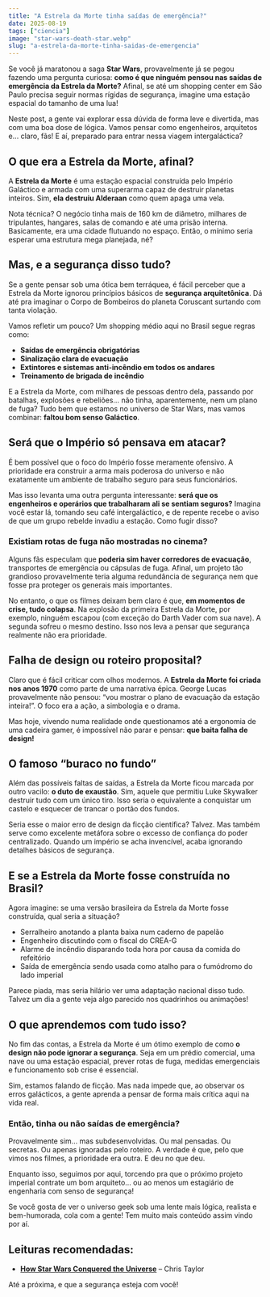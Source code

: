 ```yaml
---
title: "A Estrela da Morte tinha saídas de emergência?"
date: 2025-08-19
tags: ["ciencia"]
image: "star-wars-death-star.webp"
slug: "a-estrela-da-morte-tinha-saidas-de-emergencia"
---
```


Se você já maratonou a saga **Star Wars**, provavelmente já se pegou fazendo uma pergunta curiosa: **como é que ninguém pensou nas saídas de emergência da Estrela da Morte?** Afinal, se até um shopping center em São Paulo precisa seguir normas rígidas de segurança, imagine uma estação espacial do tamanho de uma lua!

Neste post, a gente vai explorar essa dúvida de forma leve e divertida, mas com uma boa dose de lógica. Vamos pensar como engenheiros, arquitetos e… claro, fãs! E aí, preparado para entrar nessa viagem intergaláctica?

## O que era a Estrela da Morte, afinal?

A **Estrela da Morte** é uma estação espacial construída pelo Império Galáctico e armada com uma superarma capaz de destruir planetas inteiros. Sim, **ela destruiu Alderaan** como quem apaga uma vela.

Nota técnica? O negócio tinha mais de 160 km de diâmetro, milhares de tripulantes, hangares, salas de comando e até uma prisão interna. Basicamente, era uma cidade flutuando no espaço. Então, o mínimo seria esperar uma estrutura mega planejada, né?

## Mas, e a segurança disso tudo?

Se a gente pensar sob uma ótica bem terráquea, é fácil perceber que a Estrela da Morte ignorou princípios básicos de **segurança arquitetônica**. Dá até pra imaginar o Corpo de Bombeiros do planeta Coruscant surtando com tanta violação.

Vamos refletir um pouco? Um shopping médio aqui no Brasil segue regras como:

*   **Saídas de emergência obrigatórias**
*   **Sinalização clara de evacuação**
*   **Extintores e sistemas anti-incêndio em todos os andares**
*   **Treinamento de brigada de incêndio**

E a Estrela da Morte, com milhares de pessoas dentro dela, passando por batalhas, explosões e rebeliões… não tinha, aparentemente, nem um plano de fuga? Tudo bem que estamos no universo de Star Wars, mas vamos combinar: **faltou bom senso Galáctico**.

## Será que o Império só pensava em atacar?

É bem possível que o foco do Império fosse meramente ofensivo. A prioridade era construir a arma mais poderosa do universo e não exatamente um ambiente de trabalho seguro para seus funcionários.

Mas isso levanta uma outra pergunta interessante: **será que os engenheiros e operários que trabalharam ali se sentiam seguros?** Imagina você estar lá, tomando seu café intergaláctico, e de repente recebe o aviso de que um grupo rebelde invadiu a estação. Como fugir disso?

### Existiam rotas de fuga não mostradas no cinema?

Alguns fãs especulam que **poderia sim haver corredores de evacuação**, transportes de emergência ou cápsulas de fuga. Afinal, um projeto tão grandioso provavelmente teria alguma redundância de segurança nem que fosse pra proteger os generais mais importantes.

No entanto, o que os filmes deixam bem claro é que, **em momentos de crise, tudo colapsa**. Na explosão da primeira Estrela da Morte, por exemplo, ninguém escapou (com exceção do Darth Vader com sua nave). A segunda sofreu o mesmo destino. Isso nos leva a pensar que segurança realmente não era prioridade.

## Falha de design ou roteiro proposital?

Claro que é fácil criticar com olhos modernos. A **Estrela da Morte foi criada nos anos 1970** como parte de uma narrativa épica. George Lucas provavelmente não pensou: “vou mostrar o plano de evacuação da estação inteira!”. O foco era a ação, a simbologia e o drama.

Mas hoje, vivendo numa realidade onde questionamos até a ergonomia de uma cadeira gamer, é impossível não parar e pensar: **que baita falha de design!**

## O famoso “buraco no fundo”

Além das possíveis faltas de saídas, a Estrela da Morte ficou marcada por outro vacilo: **o duto de exaustão**. Sim, aquele que permitiu Luke Skywalker destruir tudo com um único tiro. Isso seria o equivalente a conquistar um castelo e esquecer de trancar o portão dos fundos.

Seria esse o maior erro de design da ficção científica? Talvez. Mas também serve como excelente metáfora sobre o excesso de confiança do poder centralizado. Quando um império se acha invencível, acaba ignorando detalhes básicos de segurança.

## E se a Estrela da Morte fosse construída no Brasil?

Agora imagine: se uma versão brasileira da Estrela da Morte fosse construída, qual seria a situação?

*   Serralheiro anotando a planta baixa num caderno de papelão
*   Engenheiro discutindo com o fiscal do CREA-G
*   Alarme de incêndio disparando toda hora por causa da comida do refeitório
*   Saída de emergência sendo usada como atalho para o fumódromo do lado imperial

Parece piada, mas seria hilário ver uma adaptação nacional disso tudo. Talvez um dia a gente veja algo parecido nos quadrinhos ou animações!

## O que aprendemos com tudo isso?

No fim das contas, a Estrela da Morte é um ótimo exemplo de como **o design não pode ignorar a segurança**. Seja em um prédio comercial, uma nave ou uma estação espacial, prever rotas de fuga, medidas emergenciais e funcionamento sob crise é essencial.

Sim, estamos falando de ficção. Mas nada impede que, ao observar os erros galácticos, a gente aprenda a pensar de forma mais crítica aqui na vida real.

### Então, tinha ou não saídas de emergência?

Provavelmente sim… mas subdesenvolvidas. Ou mal pensadas. Ou secretas. Ou apenas ignoradas pelo roteiro. A verdade é que, pelo que vimos nos filmes, a prioridade era outra. E deu no que deu.

Enquanto isso, seguimos por aqui, torcendo pra que o próximo projeto imperial contrate um bom arquiteto… ou ao menos um estagiário de engenharia com senso de segurança!

Se você gosta de ver o universo geek sob uma lente mais lógica, realista e bem-humorada, cola com a gente! Tem muito mais conteúdo assim vindo por aí.

## Leituras recomendadas:

*   **[How Star Wars Conquered the Universe](https://archive.org/details/howstarwarsconqu0000tayl)** – Chris Taylor

Até a próxima, e que a segurança esteja com você!
